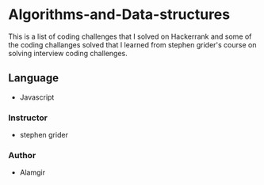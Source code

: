 # Algorithms-and-Data-structures
This is a list of coding challenges that I solved on Hackerrank and some of the coding challanges solved that I learned from stephen grider's course on solving interview coding challenges.


## Language
- Javascript

### Instructor
- stephen grider

### Author
- Alamgir
